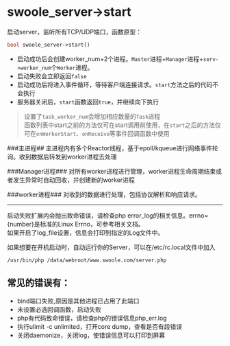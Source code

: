 # swoole_server->start

启动server，监听所有TCP/UDP端口，函数原型：
```php
bool swoole_server->start()
```
* 启动成功后会创建worker_num+2个进程。`Master`进程+`Manager`进程+`serv->worker_num`个`Worker`进程。
* 启动失败会立即返回`false`
* 启动成功后将进入事件循环，等待客户端连接请求。`start`方法之后的代码不会执行
* 服务器关闭后，`start`函数返回`true`，并继续向下执行

> 设置了`task_worker_num`会增加相应数量的`Task`进程    
> 函数列表中start之前的方法仅可在start调用前使用，在`start`之后的方法仅可在`onWorkerStart`、`onReceive`等事件回调函数中使用  


###主进程##
主进程内有多个Reactor线程，基于epoll/kqueue进行网络事件轮询。收到数据后转发到worker进程去处理

###Manager进程###
对所有worker进程进行管理，worker进程生命周期结束或者发生异常时自动回收，并创建新的worker进程

###worker进程###
对收到的数据进行处理，包括协议解析和响应请求。

-------------------------------

启动失败扩展内会抛出致命错误，请检查php error_log的相关信息。errno={number}是标准的Linux Errno，可参考相关文档。  
如果开启了log_file设置，信息会打印到指定的Log文件中。

如果想要在开机启动时，自动运行你的Server，可以在/etc/rc.local文件中加入
```
/usr/bin/php /data/webroot/www.swoole.com/server.php
```

常见的错误有：
-----
* bind端口失败,原因是其他进程已占用了此端口
* 未设置必选回调函数，启动失败
* php有代码致命错误，请检查php的错误信息php_err.log
* 执行ulimit -c unlimited，打开core dump，查看是否有段错误
* 关闭daemonize，关闭log，使错误信息可以打印到屏幕



